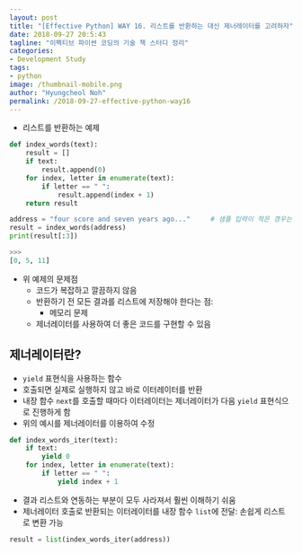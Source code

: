 ```yaml
---
layout: post
title: "[Effective Python] WAY 16. 리스트를 반환하는 대신 제너레이터를 고려하자"
date: 2018-09-27 20:5:43
tagline: "이펙티브 파이썬 코딩의 기술 책 스터디 정리"
categories:
- Development Study
tags:
- python
image: /thumbnail-mobile.png
author: "Hyungcheol Noh"
permalink: /2018-09-27-effective-python-way16
---
```


- 리스트를 반환하는 예제

```python
def index_words(text):
    result = []
    if text:
        result.append(0)
    for index, letter in enumerate(text):
        if letter == " ":
            result.append(index + 1)
    return result

address = "four score and seven years ago..."     # 샘플 입력이 적은 경우는 함수가 잘 동작
result = index_words(address)
print(result[:3])

>>>
[0, 5, 11]
```

- 위 예제의 문제점
  - 코드가 복잡하고 깔끔하지 않음
  - 반환하기 전 모든 결과를 리스트에 저장해야 한다는 점:
    - 메모리 문제
  - 제너레이터를 사용하여 더 좋은 코드를 구현할 수 있음

## 제너레이터란?
- `yield` 표현식을 사용하는 함수
- 호출되면 실제로 실행하지 않고 바로 이터레이터를 반환
- 내장 함수 `next`를 호출할 때마다 이터레이터는 제너레이터가 다음 `yield` 표현식으로 진행하게 함
- 위의 예시를 제너레이터를 이용하여 수정

```python
def index_words_iter(text):
    if text:
        yield 0
    for index, letter in enumerate(text):
        if letter == " ":
            yield index + 1
```

- 결과 리스트와 연동하는 부분이 모두 사라져서 훨씬 이해하기 쉬움
- 제너레이터 호출로 반환되는 이터레이터를 내장 함수 `list`에 전달: 손쉽게 리스트로 변환 가능

```python
result = list(index_words_iter(address))
```
